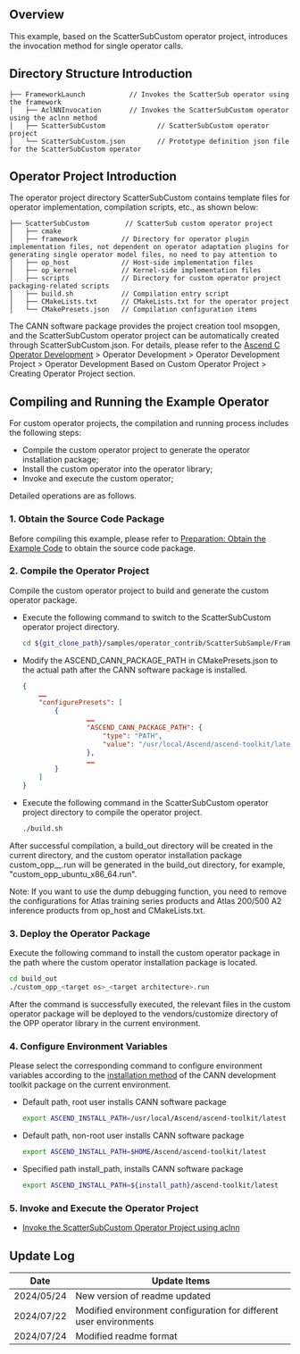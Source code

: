 ## Overview
This example, based on the ScatterSubCustom operator project, introduces the invocation method for single operator calls.

## Directory Structure Introduction
``` 
├── FrameworkLaunch           // Invokes the ScatterSub operator using the framework
│   ├── AclNNInvocation       // Invokes the ScatterSubCustom operator using the aclnn method
│   ├── ScatterSubCustom             // ScatterSubCustom operator project
│   └── ScatterSubCustom.json        // Prototype definition json file for the ScatterSubCustom operator
``` 

## Operator Project Introduction
The operator project directory ScatterSubCustom contains template files for operator implementation, compilation scripts, etc., as shown below:
``` 
├── ScatterSubCustom         // ScatterSub custom operator project
│   ├── cmake
│   ├── framework           // Directory for operator plugin implementation files, not dependent on operator adaptation plugins for generating single operator model files, no need to pay attention to
│   ├── op_host             // Host-side implementation files
│   ├── op_kernel           // Kernel-side implementation files
│   ├── scripts             // Directory for custom operator project packaging-related scripts
│   ├── build.sh            // Compilation entry script
│   ├── CMakeLists.txt      // CMakeLists.txt for the operator project
│   └── CMakePresets.json   // Compilation configuration items
``` 
The CANN software package provides the project creation tool msopgen, and the ScatterSubCustom operator project can be automatically created through ScatterSubCustom.json. For details, please refer to the [Ascend C Operator Development](https://hiascend.com/document/redirect/CannCommunityOpdevAscendC) > Operator Development > Operator Development Project > Operator Development Based on Custom Operator Project > Creating Operator Project section.

## Compiling and Running the Example Operator
For custom operator projects, the compilation and running process includes the following steps:
- Compile the custom operator project to generate the operator installation package;
- Install the custom operator into the operator library;
- Invoke and execute the custom operator;

Detailed operations are as follows.

### 1. Obtain the Source Code Package
Before compiling this example, please refer to [Preparation: Obtain the Example Code](../README.en.md#codeready) to obtain the source code package.

### 2. Compile the Operator Project<a name="operatorcompile"></a>
Compile the custom operator project to build and generate the custom operator package.

  - Execute the following command to switch to the ScatterSubCustom operator project directory.

    ```bash
    cd ${git_clone_path}/samples/operator_contrib/ScatterSubSample/FrameworkLaunch/ScatterSub
    ```

  - Modify the ASCEND_CANN_PACKAGE_PATH in CMakePresets.json to the actual path after the CANN software package is installed.

    ```json
    {
        ……
        "configurePresets": [
            {
                    ……
                    "ASCEND_CANN_PACKAGE_PATH": {
                        "type": "PATH",
                        "value": "/usr/local/Ascend/ascend-toolkit/latest"   // Please replace with the actual path after the CANN software package is installed. eg: /home/HwHiAiUser/Ascend/ascend-toolkit/latest
                    },
                    ……
            }
        ]
    }
    ```
  - Execute the following command in the ScatterSubCustom operator project directory to compile the operator project.

    ```bash
    ./build.sh
    ```
  After successful compilation, a build_out directory will be created in the current directory, and the custom operator installation package custom_opp_<target os>_<target architecture>.run will be generated in the build_out directory, for example, "custom_opp_ubuntu_x86_64.run".  

  Note: If you want to use the dump debugging function, you need to remove the configurations for Atlas training series products and Atlas 200/500 A2 inference products from op_host and CMakeLists.txt.

### 3. Deploy the Operator Package

Execute the following command to install the custom operator package in the path where the custom operator installation package is located.
  ```bash
  cd build_out
  ./custom_opp_<target os>_<target architecture>.run
  ```

After the command is successfully executed, the relevant files in the custom operator package will be deployed to the vendors/customize directory of the OPP operator library in the current environment.

### 4. Configure Environment Variables

Please select the corresponding command to configure environment variables according to the [installation method](https://hiascend.com/document/redirect/CannCommunityInstSoftware) of the CANN development toolkit package on the current environment.
  - Default path, root user installs CANN software package
    ```bash
    export ASCEND_INSTALL_PATH=/usr/local/Ascend/ascend-toolkit/latest
    ```
  - Default path, non-root user installs CANN software package
    ```bash
    export ASCEND_INSTALL_PATH=$HOME/Ascend/ascend-toolkit/latest
    ```
  - Specified path install_path, installs CANN software package
    ```bash
    export ASCEND_INSTALL_PATH=${install_path}/ascend-toolkit/latest
    ```

### 5. Invoke and Execute the Operator Project
- [Invoke the ScatterSubCustom Operator Project using aclnn](./AclNNInvocation/README.en.md)

## Update Log
  | Date | Update Items |
|----|------|
| 2024/05/24 | New version of readme updated |
| 2024/07/22 | Modified environment configuration for different user environments |
| 2024/07/24 | Modified readme format |